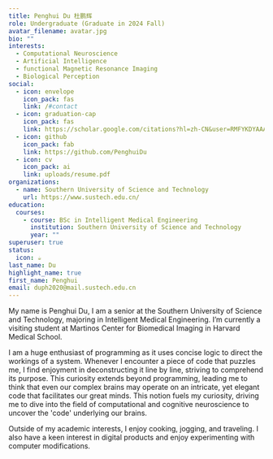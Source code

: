```yaml
---
title: Penghui Du 杜鹏辉
role: Undergraduate (Graduate in 2024 Fall)
avatar_filename: avatar.jpg
bio: ""
interests:
  - Computational Neuroscience
  - Artificial Intelligence
  - functional Magnetic Resonance Imaging
  - Biological Perception
social:
  - icon: envelope
    icon_pack: fas
    link: /#contact
  - icon: graduation-cap
    icon_pack: fas
    link: https://scholar.google.com/citations?hl=zh-CN&user=RMFYKDYAAAAJ
  - icon: github
    icon_pack: fab
    link: https://github.com/PenghuiDu
  - icon: cv
    icon_pack: ai
    link: uploads/resume.pdf
organizations:
  - name: Southern University of Science and Technology
    url: https://www.sustech.edu.cn/
education:
  courses:
    - course: BSc in Intelligent Medical Engineering
      institution: Southern University of Science and Technology
      year: ""
superuser: true
status:
  icon: ☕️
last_name: Du
highlight_name: true
first_name: Penghui
email: duph2020@mail.sustech.edu.cn
---
```

My name is Penghui Du, I am a senior at the Southern University of Science and Technology, majoring in Intelligent Medical Engineering. I’m currently a visiting student at Martinos Center for Biomedical Imaging in Harvard Medical School. 

I am a huge enthusiast of programming as it uses concise logic to direct the workings of a system. Whenever I encounter a piece of code that puzzles me, I find enjoyment in deconstructing it line by line, striving to comprehend its purpose. This curiosity extends beyond programming, leading me to think that even our complex brains may operate on an intricate, yet elegant code that facilitates our great minds. This notion fuels my curiosity, driving me to dive into the field of computational and cognitive neuroscience to uncover the 'code' underlying our brains.

Outside of my academic interests, I enjoy cooking, jogging, and traveling. I also have a keen interest in digital products and enjoy experimenting with computer modifications.